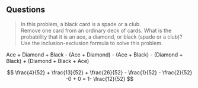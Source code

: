 ## Questions

> In this problem, a black card is a spade or a club.  
> Remove one card from an ordinary deck of cards. What is the probability that it is an ace, a diamond, or black (spade or a club)?  
> Use the inclusion-exclusion formula to solve this problem.

Ace + Diamond + Black - (Ace + Diamond) - (Ace + Black) - (Diamond + Black) + (Diamond + Black + Ace)

$$
\frac{4}{52} + \frac{13}{52} + \frac{26}{52} - \frac{1}{52} - \frac{2}{52} -0 + 0 = 1- \frac{12}{52}
$$
